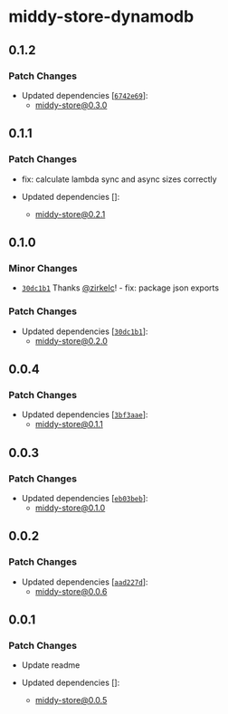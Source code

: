 # middy-store-dynamodb

## 0.1.2

### Patch Changes

- Updated dependencies [[`6742e69`](https://github.com/zirkelc/middy-store/commit/6742e697f60d71f2d79ebeee7abdc975be300ce7)]:
  - middy-store@0.3.0

## 0.1.1

### Patch Changes

- fix: calculate lambda sync and async sizes correctly

- Updated dependencies []:
  - middy-store@0.2.1

## 0.1.0

### Minor Changes

- [`30dc1b1`](https://github.com/zirkelc/middy-store/commit/30dc1b1c039d32cc0d72476ed6262b07f23dbd41) Thanks [@zirkelc](https://github.com/zirkelc)! - fix: package json exports

### Patch Changes

- Updated dependencies [[`30dc1b1`](https://github.com/zirkelc/middy-store/commit/30dc1b1c039d32cc0d72476ed6262b07f23dbd41)]:
  - middy-store@0.2.0

## 0.0.4

### Patch Changes

- Updated dependencies [[`3bf3aae`](https://github.com/zirkelc/middy-store/commit/3bf3aaee12586885ec05108045df0996cd9be376)]:
  - middy-store@0.1.1

## 0.0.3

### Patch Changes

- Updated dependencies [[`eb03beb`](https://github.com/zirkelc/middy-store/commit/eb03beba07ed226cd831a5e8e04f9b14a5248ff6)]:
  - middy-store@0.1.0

## 0.0.2

### Patch Changes

- Updated dependencies [[`aad227d`](https://github.com/zirkelc/middy-store/commit/aad227d8a1c7c7cffb27e9ce54aa41fb3ffccb69)]:
  - middy-store@0.0.6

## 0.0.1

### Patch Changes

- Update readme

- Updated dependencies []:
  - middy-store@0.0.5
